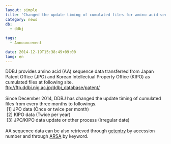 ```yaml
---
layout: simple
title: 'Changed the update timing of cumulated files for amino acid sequence data from patent offices'
category: news
db:
  - ddbj

tags:
  - Announcement

date: 2014-12-19T15:38:49+09:00
lang: en
---
```


DDBJ provides amino acid (AA) sequence data transferred from Japan Patent Office (JPO) and Korean Intellectual Property Office (KIPO) as cumulated files at following site.<br><a href="https://ddbj.nig.ac.jp/public/ddbj_database/patent/">ftp://ftp.ddbj.nig.ac.jp/ddbj_database/patent/</a><br><br>Since December 2014, DDBJ has changed the update timing of cumulated files from every three months to followings.<br> [1] JPO data (Once or twice per month)<br> [2] KIPO data (Twice per year)<br> [3] JPO/KIPO data update or other process (Irregular date)<br><br>AA sequence data can be also retrieved through <a href="http://getentry.ddbj.nig.ac.jp/top-e.html" target="_blank">getentry</a> by accession number and through <a href="http://ddbj.nig.ac.jp/arsa/" target="_blank">ARSA</a> by keyword.

